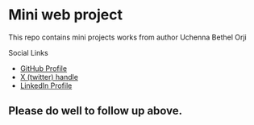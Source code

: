 # Mini web project
This repo contains mini projects works from author Uchenna Bethel Orji

Social Links
- [GitHub Profile](https://wwww.github.com/ucbethuel)
- [X (twitter) handle](https://www.x.com/ucbethuel)
- [LinkedIn Profile](https://www.linkedin.com/in/ucbethuel)

## Please do well to follow up above.

